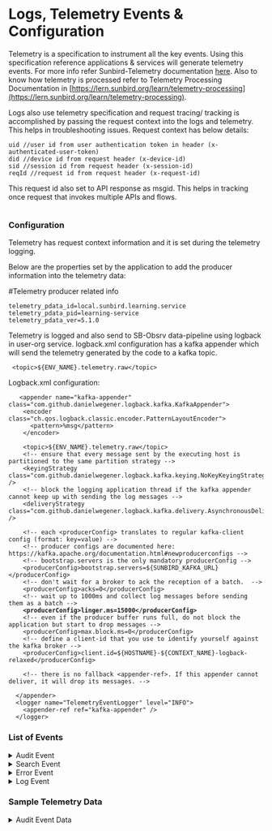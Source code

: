 # Logs, Telemetry Events & Configuration

Telemetry is a specification to instrument all the key events. Using this specification reference applications & services will generate telemetry events. For more info refer Sunbird-Telemetry documentation [here](https://telemetry.sunbird.org/). Also to know how telemetry is processed refer to Telemetry Processing Documentation in [https://lern.sunbird.org/learn/telemetry-processing](https://lern.sunbird.org/learn/telemetry-processing).

Logs also use telemetry specification and request tracing/ tracking is accomplished by passing the request context into the logs and telemetry. This helps in troubleshooting issues. Request context has below details:

```
uid //user id from user authentication token in header (x-authenticated-user-token)
did //device id from request header (x-device-id)
sid //session id from request header (x-session-id)
reqId //request id from request header (x-request-id)
```

This request id also set to API response as msgid. This helps in tracking once request that invokes multiple APIs and flows.

<figure><img src="../../../.gitbook/assets/Logs and telemetry.drawio.png" alt=""><figcaption></figcaption></figure>

### Configuration

Telemetry has request context information and it is set during the telemetry logging.

Below are the properties set by the application to add the producer information into the telemetry data:

\#Telemetry producer related info

```
telemetry_pdata_id=local.sunbird.learning.service
telemetry_pdata_pid=learning-service
telemetry_pdata_ver=5.1.0
```

Telemetry is logged and also send to SB-Obsrv data-pipeline using logback in user-org service. logback.xml configuration has a kafka appender which will send the telemetry generated by the code to a kafka topic.&#x20;

```
 <topic>${ENV_NAME}.telemetry.raw</topic>
```

Logback.xml configuration:

<pre><code>   &#x3C;appender name="kafka-appender" class="com.github.danielwegener.logback.kafka.KafkaAppender">
    &#x3C;encoder class="ch.qos.logback.classic.encoder.PatternLayoutEncoder">
      &#x3C;pattern>%msg&#x3C;/pattern>
    &#x3C;/encoder>

    &#x3C;topic>${ENV_NAME}.telemetry.raw&#x3C;/topic>
    &#x3C;!-- ensure that every message sent by the executing host is partitioned to the same partition strategy -->
    &#x3C;keyingStrategy class="com.github.danielwegener.logback.kafka.keying.NoKeyKeyingStrategy" />
    &#x3C;!-- block the logging application thread if the kafka appender cannot keep up with sending the log messages -->
    &#x3C;deliveryStrategy class="com.github.danielwegener.logback.kafka.delivery.AsynchronousDeliveryStrategy" />

    &#x3C;!-- each &#x3C;producerConfig> translates to regular kafka-client config (format: key=value) -->
    &#x3C;!-- producer configs are documented here: https://kafka.apache.org/documentation.html#newproducerconfigs -->
    &#x3C;!-- bootstrap.servers is the only mandatory producerConfig -->
    &#x3C;producerConfig>bootstrap.servers=${SUNBIRD_KAFKA_URL}&#x3C;/producerConfig>
    &#x3C;!-- don't wait for a broker to ack the reception of a batch.  -->
    &#x3C;producerConfig>acks=0&#x3C;/producerConfig>
    &#x3C;!-- wait up to 1000ms and collect log messages before sending them as a batch -->
<strong>    &#x3C;producerConfig>linger.ms=15000&#x3C;/producerConfig>
</strong>    &#x3C;!-- even if the producer buffer runs full, do not block the application but start to drop messages -->
    &#x3C;producerConfig>max.block.ms=0&#x3C;/producerConfig>
    &#x3C;!-- define a client-id that you use to identify yourself against the kafka broker -->
    &#x3C;producerConfig>client.id=${HOSTNAME}-${CONTEXT_NAME}-logback-relaxed&#x3C;/producerConfig>

    &#x3C;!-- there is no fallback &#x3C;appender-ref>. If this appender cannot deliver, it will drop its messages. -->

  &#x3C;/appender>
  &#x3C;logger name="TelemetryEventLogger" level="INFO">
    &#x3C;appender-ref ref="kafka-appender" />
  &#x3C;/logger>
</code></pre>

### List of Events <a href="#list-of-events" id="list-of-events"></a>

<details>

<summary>Audit Event</summary>

```
{
   "eid":"AUDIT",
   "ets":1649247985143,
   "ver":"3.0",
   "mid":"d808691c-e253-43a6-a8a0-aa03bc67b6ce",
   "actor":{
      "id":"50792198-c6d7-4964-8d4c-da6891ceed0a",
      "type":"User"
   },
   "context":{
      "channel":"0126796199493140480",
      "pdata":{
         "id":"staging.sunbird.learning.service",
         "pid":"learner-service",
         "ver":"4.7.0"
      },
      "env":"User",
      "cdata":[
         {
            "id":"d808691c-e253-43a6-a8a0-aa03bc67b6ce",
            "type":"Request"
         }
      ],
      "rollup":{
         "l1":"0126796199493140480"
      }
   },
   "object":{
      "type":"User"
   },
   "edata":{
      "state":"Update",
      "props":[
         "identifier",
         "tncAcceptedOn",
         "id",
         "tncAcceptedVersion"
      ]
   }
}
```

</details>

<details>

<summary>Search Event</summary>

```
{
   "eid":"SEARCH",
   "ets":1649247379860,
   "ver":"3.0",
   "mid":"4e0e50ed-92c0-5c80-ff29-b3a194a1911f",
   "actor":{
      "id":"86fe48dd-72d5-4f27-a9b4-c55580878ec4",
      "type":"User"
   },
   "context":{
      "channel":"0126796199493140480",
      "pdata":{
         "id":"staging.dock.portal",
         "pid":"learner-service",
         "ver":"4.7.0"
      },
      "env":"User",
      "did":"487975adbe74ea73faea476eab1ebb31",
      "cdata":[
         {
            "id":"4e0e50ed-92c0-5c80-ff29-b3a194a1911f",
            "type":"Request"
         }
      ],
      "rollup":{
         "l1":"0126796199493140480"
      }
   },
   "edata":{
      "size":1,
      "query":"",
      "filters":{
         "id":[
            "0126796199493140480"
         ]
      },
      "sort":{
         
      },
      "type":"Org_alias",
      "topn":[
         {
            "id":"0126796199493140480"
         }
      ]
   }
}
```

</details>

<details>

<summary>Error Event</summary>

```
{
   "eid":"ERROR",
   "ets":1649248112302,
   "ver":"3.0",
   "mid":"31eab671-1395-4135-8723-15ffa5d349cb",
   "actor":{
      "id":"internal",
      "type":"Consumer"
   },
   "context":{
      "channel":"0126796199493140480",
      "pdata":{
         "id":"staging.sunbird.learning.service",
         "pid":"learner-service",
         "ver":"4.7.0"
      },
      "env":"Organisation",
      "cdata":[
         {
            "id":"31eab671-1395-4135-8723-15ffa5d349cb",
            "type":"Request"
         }
      ],
      "rollup":{
         
      }
   },
   "edata":{
      "err":"UOS_ORGSER0017",
      "stacktrace":"Invalid value null for parameter hashTagId. Please provide a valid value. org.sunbird.validator.BaseRequestValidator.lambda$validateListValues$6(BaseRequestValidator.java:291)java.base/java.util.ArrayList.forEach(ArrayList.java:1541)org.sunbird.validator.BaseRequestValidator.validateListValues",
      "errtype":"api_access",
      "requestid":"31eab671-1395-4135-8723-15ffa5d349cb"
   }
}
```

</details>

<details>

<summary>Log Event</summary>

```
{
   "eid":"LOG",   
   "actor":{
      "id":"internal",
      "type":"Consumer"
   },
   "edata":{
      "level":"info",
      "type":"Api_access",
      "message":"",
      "params":[
         {
            "method":"POST"
         },
         {
            "url":"/v1/org/search"
         },
         {
            "duration":0
         },
         {
            "status":"OK"
         }
      ]
   },
   "ver":"3.0",
   "syncts":1649247488365,
   "@timestamp":"2022-04-06T12:18:08.365Z",
   "ets":1649247476273,
   "context":{
      "channel":"0126796199493140480",
      "pdata":{
         "id":"staging.sunbird.learning.service",
         "pid":"learner-service",
         "ver":"4.7.0"
      },
      "env":"Organisation",
      "cdata":[
         {
            "id":"9c158007-345b-44d7-a128-6c36f7a42cfb",
            "type":"Request"
         }
      ],
      "rollup":{
         
      }
   },
   "flags":{
      "pp_validation_processed":true
   },
   "mid":"9c158007-345b-44d7-a128-6c36f7a42cfb",
   "type":"events"
}
```

</details>

### Sample Telemetry Data

<details>

<summary>Audit Event Data</summary>

```
{
  "eid": "AUDIT",
  "ets": 1566563420660,
  "ver": "3.0",
  "mid": "1566563420660.f46c14d1-8c9a-417f-82b8-f125ba32b828",
  "actor": {
    "id": "internal",
    "type": "Consumer"
  },
  "context": {
    "channel": "0128220189818880000",
    "pdata": {
      "id": "staging.diksha.learning.service", // Producer ID.
      "ver": "1.15", // Version of the App
      "pid": "learner-service"// Optional. In case the component is distributed, then which instance of that component
    },
    "env": "User",
    "cdata": [
      {
        "id": "4e2afe8e-fb44-4788-9f49-0ef61c5c808b",
        "type": "User"
      },
      {
        "id": "11166",
        "type": "Certificate"
      }
    ],
    "rollup": {
      "l1": "0128220189818880000"
    }
  },
  "object": {
    "id": "11166",
    "type": "Certificate"
  },
  "edata": {
    "state": "Create", // defines the state i.e: Mergecert, Mergeuser
    "props": [
      "certId", // certificate Id
      "userId"  // user Id
    ]
  }
}
```

</details>

